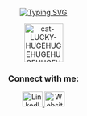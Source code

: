 <p align="center">
    <a href="https://git.io/typing-svg">
        <img src="https://readme-typing-svg.demolab.com?font=Fira+Code&weight=500&size=16&pause=1000&center=true&vCenter=true&repeat=false&width=435&lines=Just+a+dumb+%26+lazy+guy+passion+with+coding" alt="Typing SVG" />
    </a>
</p>

<div align="center">
      <img src="https://github.com/user-attachments/assets/8fdff738-72e9-449a-8b55-a58a2342e6c2" alt="cat-LUCKY-HUGEHUGEHUGEHUGEHUGEHUGEHUGEHUGEHUGE" width="77"/>
</div>

<h3 align="center">Connect with me:</h3>
<p align="center">
    <a href="https://www.linkedin.com/in/l%c3%a2m-t%e1%ba%a5n-ph%c3%a1t-36822524a/" target="blank">
        <img src="https://raw.githubusercontent.com/rahuldkjain/github-profile-readme-generator/master/src/images/icons/Social/linked-in-alt.svg" alt="LinkedIn" height="30" width="40" />
    </a>
    <a href="https://lamtanphat.io.vn/" target="blank" style="text-decoration:none;">
        <img src="https://edent.github.io/SuperTinyIcons/images/svg/chrome.svg" alt="Website" height="30" width="40" />
    </a>
